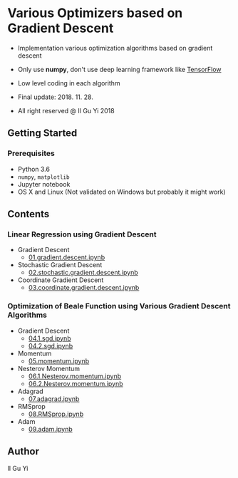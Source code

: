 # Various Optimizers based on Gradient Descent

* Implementation various optimization algorithms based on gradient descent
* Only use **numpy**, don't use deep learning framework like [TensorFlow](https://www.tensorflow.org)
* Low level coding in each algorithm


* Final update: 2018. 11. 28.
* All right reserved @ Il Gu Yi 2018


## Getting Started

### Prerequisites
* Python 3.6
* `numpy`, `matplotlib`
* Jupyter notebook
* OS X and Linux (Not validated on Windows but probably it might work)


## Contents

### Linear Regression using Gradient Descent
* Gradient Descent
  - [01.gradient.descent.ipynb](https://nbviewer.jupyter.org/github/ilguyi/optimizer.numpy/tree/master/01.gradient.descent.ipynb)
* Stochastic Gradient Descent
  - [02.stochastic.gradient.descent.ipynb](https://nbviewer.jupyter.org/github/ilguyi/optimizer.numpy/tree/master/02.stochastic.gradient.descent.ipynb)
* Coordinate Gradient Descent
  - [03.coordinate.gradient.descent.ipynb](https://nbviewer.jupyter.org/github/ilguyi/optimizer.numpy/tree/master/03.coordinate.gradient.descent.ipynb)

### Optimization of Beale Function using Various Gradient Descent Algorithms
* Gradient Descent
  - [04.1.sgd.ipynb](https://nbviewer.jupyter.org/github/ilguyi/optimizer.numpy/tree/master/04.1.sgd.ipynb)
  - [04.2.sgd.ipynb](https://nbviewer.jupyter.org/github/ilguyi/optimizer.numpy/tree/master/04.2.sgd.ipynb)
* Momentum
  - [05.momentum.ipynb](https://nbviewer.jupyter.org/github/ilguyi/optimizer.numpy/tree/master/05.momentum.ipynb)
* Nesterov Momentum
  - [06.1.Nesterov.momentum.ipynb](https://nbviewer.jupyter.org/github/ilguyi/optimizer.numpy/tree/master/06.1.Nesterov.momentum.ipynb)
  - [06.2.Nesterov.momentum.ipynb](https://nbviewer.jupyter.org/github/ilguyi/optimizer.numpy/tree/master/06.2.Nesterov.momentum.ipynb)
* Adagrad
  - [07.adagrad.ipynb](https://nbviewer.jupyter.org/github/ilguyi/optimizer.numpy/tree/master/07.adagrad.ipynb)
* RMSprop
  - [08.RMSprop.ipynb](https://nbviewer.jupyter.org/github/ilguyi/optimizer.numpy/tree/master/08.RMSprop.ipynb)
* Adam
  - [09.adam.ipynb](https://nbviewer.jupyter.org/github/ilguyi/optimizer.numpy/tree/master/09.adam.ipynb)



## Author
Il Gu Yi
